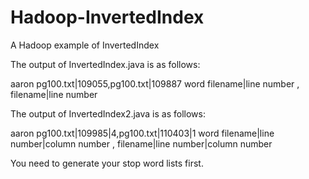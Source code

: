 Hadoop-InvertedIndex
====================

A Hadoop example of InvertedIndex


The output of InvertedIndex.java is as follows:

aaron pg100.txt|109055,pg100.txt|109887
word filename|line number , filename|line number


The output of InvertedIndex2.java is as follows:

aaron pg100.txt|109985|4,pg100.txt|110403|1
word filename|line number|column number , filename|line number|column number


You need to generate your stop word lists first.
